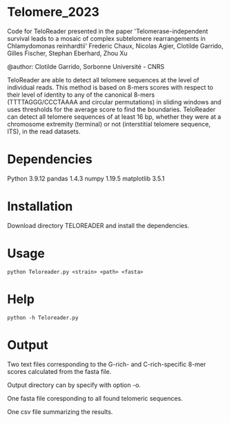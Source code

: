 # Telomere_2023

Code for TeloReader presented in the paper 'Telomerase-independent survival leads to a mosaic of complex subtelomere rearrangements in Chlamydomonas reinhardtii' Frederic Chaux, Nicolas Agier, Clotilde Garrido, Gilles Fischer, Stephan Eberhard, Zhou Xu

@author: Clotilde Garrido, Sorbonne Université - CNRS

TeloReader are able to detect all telomere sequences at the level of individual reads. This method is based on 8-mers scores with respect to their level of identity to any of the canonical 8-mers (TTTTAGGG/CCCTAAAA and circular permutations) in sliding windows and uses thresholds for the average score to find the boundaries. TeloReader can detect all telomere sequences of at least 16 bp, whether they were at a chromosome extremity (terminal) or not (interstitial telomere sequence, ITS), in the read datasets.

# Dependencies
Python 3.9.12 
pandas 1.4.3
numpy 1.19.5
matplotlib 3.5.1

# Installation
Download directory TELOREADER and install the dependencies.

# Usage
```python Teloreader.py <strain> <path> <fasta>```

# Help
```python -h Teloreader.py```

# Output
  Two text files corresponding to the G-rich- and C-rich-specific 8-mer scores calculated from the fasta file.
  
  Output directory can by specify with option -o.
  
  One fasta file coresponding to all found telomeric sequences.
  
  One csv file summarizing the results.
